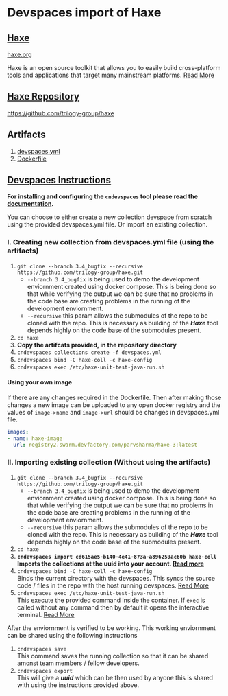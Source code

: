 # Devspaces import of Haxe

## [Haxe](https://haxe.org/)
[haxe.org](https://haxe.org)

Haxe is an open source toolkit that allows you to easily build cross-platform tools and applications that target many mainstream platforms. [Read More](https://github.com/trilogy-group/haxe)

## [Haxe Repository](https://github.com/trilogy-group/haxe)
https://github.com/trilogy-group/haxe

## Artifacts
1. [devspaces.yml](devspaces.yml)
2. [Dockerfile](Dockerfile)

## [Devspaces Instructions](devspaces-readme.md)
**For installing and configuring the `cndevspaces` tool please read the [documentation](http://devspaces-docs.ey.devfactory.com/installation/index.html).**

You can choose to either create a new collection devspace from scratch using the provided devspaces.yml file. Or import an existing collection. 

### I. Creating new collection from devspaces.yml file (using the artifacts)
1. `git clone --branch 3.4_bugfix --recursive https://github.com/trilogy-group/haxe.git`<br>
    * `--branch 3.4_bugfix` is being used to demo the development enviornment created using docker compose. This is being done so that while verifying the output we can be sure that no problems in the code base are creating problems in the running of the development enviornment. <br>
    * `--recursive` this param allows the submodules of the repo to be cloned with the repo. This is necessary as building of the ***Haxe*** tool depends highly on the code base of the submodules present. 
2. `cd haxe`
3. **Copy the artifcats provided, in the repository directory**
4. `cndevspaces collections create -f devspaces.yml`
5. `cndevspaces bind -C haxe-coll -c haxe-config`
6. `cndevspaces exec /etc/haxe-unit-test-java-run.sh`

#### Using your own image
If there are any changes required in the Dockerfile. Then after making those changes a new image can be uploaded to any open docker registry and the values of `image->name` and `image->url` should be changes in devspaces.yml file. 
```yml
images:
- name: haxe-image
  url: registry2.swarm.devfactory.com/parvsharma/haxe-3:latest
``` 

### II. Importing existing collection (Without using the artifacts)
1. `git clone --branch 3.4_bugfix --recursive https://github.com/trilogy-group/haxe.git`<br>
    * `--branch 3.4_bugfix` is being used to demo the development enviornment created using docker compose. This is being done so that while verifying the output we can be sure that no problems in the code base are creating problems in the running of the development enviornment. <br>
    * `--recursive` this param allows the submodules of the repo to be cloned with the repo. This is necessary as building of the ***Haxe*** tool depends highly on the code base of the submodules present.
2. `cd haxe`
3. **`cndevspaces import cd615ae5-b140-4e41-873a-a896259ac60b haxe-coll`<br>
    Imports the collections at the uuid into your account. [Read more](http://devspaces-docs.ey.devfactory.com/collections/sharing.html?highlight=import#import)**
4. `cndevspaces bind -C haxe-coll -c haxe-config`<br>
    Binds the current cirectory with the devspaces. This syncs the source code / files in the repo with the host running devspaces. [Read More](http://devspaces-docs.ey.devfactory.com/collections/commands.html#bind)
5. `cndevspaces exec /etc/haxe-unit-test-java-run.sh`<br>
    This execute the provided command inside the container. If `exec` is called without any command then by default it opens the interactive terminal. [Read More](http://devspaces-docs.ey.devfactory.com/quickstart.html)

After the enviornment is verified to be working. This working enviornment can be shared using the following instructions
1. `cndevspaces save`<br>
    This command saves the running collection so that it can be shared amonst team members / fellow developers. 
2. `cndevspaces export`<br>
    This will give a ***uuid*** which can be then used by anyone this is shared with using the instructions provided above. 
